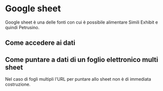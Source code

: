 # Google sheet

Google sheet è una delle fonti con cui è possibile alimentare Simili Exhibit e quindi Petrusino.

## Come accedere ai dati

## Come puntare a dati di un foglio elettronico multi sheet

Nel caso di fogli multipli l'URL per puntare allo sheet non è di immediata costruzione.





